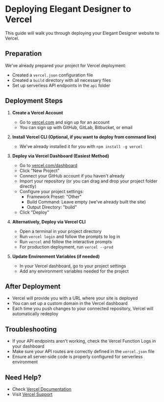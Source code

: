 # Deploying Elegant Designer to Vercel

This guide will walk you through deploying your Elegant Designer website to Vercel.

## Preparation

We've already prepared your project for Vercel deployment:
- Created a `vercel.json` configuration file
- Created a `build` directory with all necessary files
- Set up serverless API endpoints in the `api` folder

## Deployment Steps

1. **Create a Vercel Account**
   - Go to [vercel.com](https://vercel.com) and sign up for an account
   - You can sign up with GitHub, GitLab, Bitbucket, or email

2. **Install Vercel CLI (Optional, if you want to deploy from command line)**
   - We've already installed it for you with `npm install -g vercel`

3. **Deploy via Vercel Dashboard (Easiest Method)**
   - Go to [vercel.com/dashboard](https://vercel.com/dashboard)
   - Click "New Project"
   - Connect your GitHub account if you haven't already
   - Import your repository (or you can drag and drop your project folder directly)
   - Configure your project settings:
     - Framework Preset: "Other"
     - Build Command: Leave empty (we've already built the site)
     - Output Directory: "build"
   - Click "Deploy"

4. **Alternatively, Deploy via Vercel CLI**
   - Open a terminal in your project directory
   - Run `vercel login` and follow the prompts to log in
   - Run `vercel` and follow the interactive prompts
   - For production deployment, run `vercel --prod`

5. **Update Environment Variables (if needed)**
   - In your Vercel dashboard, go to your project settings
   - Add any environment variables needed for the project

## After Deployment

- Vercel will provide you with a URL where your site is deployed
- You can set up a custom domain in the Vercel dashboard
- Each time you push changes to your connected repository, Vercel will automatically redeploy

## Troubleshooting

- If your API endpoints aren't working, check the Vercel Function Logs in your dashboard
- Make sure your API routes are correctly defined in the `vercel.json` file
- Ensure all server-side code is properly configured for serverless environment

## Need Help?

- Check [Vercel Documentation](https://vercel.com/docs)
- Visit [Vercel Support](https://vercel.com/support)
